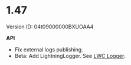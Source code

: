 # 1.47

Version ID: 04t09000000BXUOAA4

**API**

-   Fix external logs publishing.
-   Beta: Add LightningLogger. See [LWC Logger](../docs/api/lwc-logging.md).

